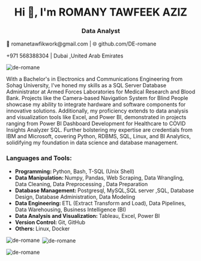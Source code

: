 <h1 align="center">Hi 👋, I'm ROMANY TAWFEEK AZIZ </h1>
<h3 align="center">Data Analyst</h3>
📧 romanetawfikwork@gmail.com | 🌐 github.com/DE-romane

+971 568388304 | Dubai ,United Arab Emirates

<p align="left"> <img src="https://komarev.com/ghpvc/?username=de-romane&label=Profile%20views&color=0e75b6&style=flat" alt="de-romane" /> </p>

With a Bachelor's in Electronics and Communications Engineering from Sohag University, I've honed my skills as a SQL Server Database Administrator at Armed Forces Laboratories for Medical Research and Blood Bank. Projects like the Camera-based Navigation System for Blind People showcase my ability to integrate hardware and software components for innovative solutions. Additionally, my proficiency extends to data analysis and visualization tools like  Excel, and Power BI, demonstrated in projects ranging from Power BI Dashboard Development for Healthcare to COVID Insights Analyzer SQL. Further bolstering my expertise are credentials from IBM and Microsoft, covering Python, RDBMS, SQL, Linux, and BI Analytics, solidifying my foundation in data science and database management.

<h3 align="left">Languages and Tools:</h3>
<ul>
<li><b>Programming: </b> Python, Bash, T-SQL (Unix Shell)</li>
<li><b>Data Manipulation: </b> Numpy, Pandas, Web Scraping, Data Wrangling, Data Cleaning, Data Preprocessing , Data Preparation</li>
<li><b>Database Management: </b> Postgresql, MySQL,SQL server ,SQL, Database Design, Database Administration, Data Modeling</li>
<li><b>Data Engineering: </b> ETL (Extract Transform and Load), Data Pipelines, Data Warehousing, Business Intelligence (BI)</li>
<li><b>Data Analysis and Visualization: </b>Tableau, Excel, Power BI</li>
<li><b>Version Control: </b> Git, GitHub</li>
<li><b>Others: </b>  Linux, Docker</li>
</ul>


<p><img align="left" src="https://github-readme-stats.vercel.app/api/top-langs?username=de-romane&show_icons=true&locale=en&layout=compact" alt="de-romane" /></p>

<p>&nbsp;<img align="center" src="https://github-readme-stats.vercel.app/api?username=de-romane&show_icons=true&locale=en" alt="de-romane" /></p>

<p><img align="center" src="https://github-readme-streak-stats.herokuapp.com/?user=de-romane&" alt="de-romane" /></p>



